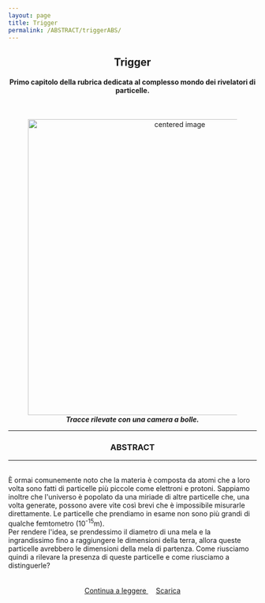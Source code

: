 ```yaml
---
layout: page
title: Trigger
permalink: /ABSTRACT/triggerABS/
---
```

<script src='https://cdnjs.cloudflare.com/ajax/libs/mathjax/2.7.5/MathJax.js?config=TeX-MML-AM_CHTML' async></script>
<center>
 <h2>Trigger </h2>
 <h4>Primo capitolo della rubrica dedicata al complesso mondo dei rivelatori di particelle.</h4>
 <br></center>

<section>
 <figure>
<center>
    <img src="/perugia/ImmaginiAbstract/TABS.jpg" alt="centered image" style="max-width:100%"
    height="auto" width="600" class="responsive" >
</center>
<center>
<figcaption>  <b><em>Tracce rilevate con una camera a bolle.</em></b> </figcaption>
</center>
</figure>
 <section>

<hr>
 <section>
 <center> <h3> ABSTRACT </h3> </center>
 <hr>
<br>È ormai comunemente noto che la materia è composta da atomi che a loro volta sono fatti di particelle più piccole come elettroni e protoni. Sappiamo inoltre che l'universo è popolato da una miriade di altre particelle che, una volta generate, possono avere vite così brevi che è impossibile misurarle direttamente. Le particelle che prendiamo in esame non sono più grandi di qualche femtometro (10<sup>-15</sup>m).<br>
Per rendere l'idea, se prendessimo il diametro di una mela e la ingrandissimo fino a raggiungere le dimensioni della terra, allora queste particelle avrebbero le dimensioni della mela di partenza. Come riusciamo quindi a rilevare la presenza di queste particelle e come riusciamo a distinguerle? <br><br><br>

 <center>
<a href="http://ai-sf.it/perugia/ArticoliHTML/trigger/"> Continua a leggere </a> &nbsp; &nbsp;
<a href="http://ai-sf.it/perugia/DOWNLOADSINGLE/triggerSINGLE.pdf"> Scarica </a>
</center>
